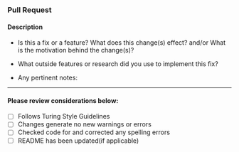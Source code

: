 ### Pull Request

#### Description
 * Is this a fix or a feature? What does this change(s) effect? and/or What is the motivation behind the change(s)?

 * What outside features or research did you use to implement this fix?

 * Any pertinent notes:

***

#### Please review considerations below:

- [ ] Follows Turing Style Guidelines
- [ ] Changes generate no new warnings or errors
- [ ] Checked code for and corrected any spelling errors
- [ ] README has been updated(if applicable)
